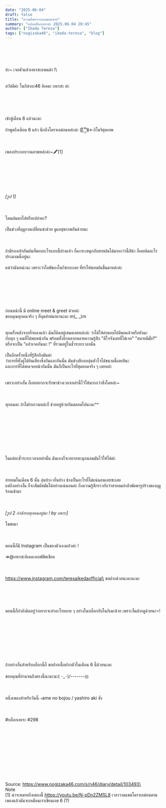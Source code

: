 ```yaml
---
date: "2025-06-04"
draft: false
title: "ความริษยาจากเลมอนพาย"
summary: "แปลบล็อกเทเรสะ 2025.06.04 20:45"
author: ["Ikeda Teresa"]
tags: ["nogizaka46", "ikeda-teresa", "blog"]
---
```


\
\
\
\
อ้ะ~ เจอตัวแล้วเทเรสะแพนด้า !\　
\
\
\
สวัสดีค่ะ โนกิซากะ46 อิเคดะ เทเรสะ ค่ะ\
\
\
\
\
\
เข้าสู่เดือน 6 แล้วนะคะ\
\
ถ้าพูดถึงเดือน 6 แล้ว นึกถึงโดราเอม่อนหล่ะค่ะ ((̵̵́ ̆͒͟˚̩̭ ̆͒)̵̵̀)←อิโมจิสุดเทพ\
\
\
\
เพลงประกอบวาดภาพหล่ะค่ะ~🖋[1]\
\
\
\
\
\
\
\
_[รูป 1]_\
\
\
\
โดนฝนตกใส่หรือเปล่าคะ?\
\
เป็นช่วงที่ฤดูกาลเปลี่ยนซะด้วย ดูแลสุขภาพกันด้วยนะ\
\
\
\
ถ้ามีรองเท้ากันฝนที่ชอบอะไรแบบนี้บ้างแล้ว ก็คงจะะสนุกกับสายฝนได้มากกว่านี้สิน้า ก็เคยคิดอะไรประมาณนี้อยู่นะ\
\
แต่ว่าฉันหน่ะนะ เพราะว่าไลฟ์ของโนกิซากะเลย ที่ทำให้ชอบฝนขึ้นมาหล่ะค่ะ\
\
\
\
\
\
\
\
ก่อนหน้านี้ มี online meet & greet ด้วยค่ะ\
ขอบคุณทุกคนจริง ๆ ที่อุตส่าห์มาหานะคะ m(\_ \_)m\
\
\
ทุกครั้งหลังจากที่จบลงแล้ว ฉันก็คิดอยู่เสมอเลยหล่ะค่ะ ว่าได้ให้คำตอบไปดีพอแล้วหรือยังนะ\
กับทุก ๆ คนที่ได้พบหน้ากัน พร้อมทั้งอีกหลากหลายความรู้สึก "ดีใจจังเลยที่ได้เจอ" "สบายดีมั้ย?" หรือจะเป็น "แล้วเจอกันนะ !" ที่รวมอยู่ในชั่วระยะเวลานั่น\
\
เป็นอีกครั้งหนึ่งที่รู้สึกถึงมันค่ะ\
ว่าการที่ทั้งคู่ได้ยินเสียงซึ่งกันและกันนั้น มันช่างสึกอบอุ่นหัวใจได้ขนาดนี้เลยสินะ\
และการที่ได้พบเจอหน้ากันนั้น มันก็เป็นอะไรที่สุดยอดจริง ๆ เลยหล่ะ\
\
\
เพราะอย่างงั้น ก็เลยอยากจะรักษาช่วงเวลาเหล่านี้ไว้ให้มากกว่าสิ่งใดหล่ะ~\
\
\
\
ทุกคนคะ ถ้าไม่รบกวนหล่ะก็ ช่วยอยู่ด้วยกันตลอดไปนะคะ^^\
\
\
\
\
\
\
\
\
\
ในแต่ละชั่วระยะเวลาเหล่านั้น ฉันเองก็จะอยากทะนุถนอมมันไว้ให้ได้ค่ะ\
\
\
\
สายลมในเดือน 6 นั้น อุ่นบ้าง เย็นบ้าง ช่างเป็นอะไรที่ไม่แน่นอนเลยซะเลย\
แต่ถึงอย่างงั้น ก็จะสัมผัสมันได้อย่างแน่นอนค่ะ ถึงความรู้สึกราวกับว่าสายลมกำลังพัดพารูปร่างของฤดูร้อนเข้ามา\
\
\
\
_[รูป 2 กำลังรอทุกคนอยู่นะ ! by เทเระ]_\
\
โฆษณา\
\
\
\
ตอนนี้ก็มี Instagram เป็นของตัวเองแล้วค่ะ !\
\
⇒@เทเรสะอิเคดะออฟฟิศเชียล\
\
\
\
https://www.instagram.com/teresaikedaofficial\
ขอฝากด้วยนะคะนะคะ\
\
\
\
\
\
ตอนนี้ก็กำลังคิดอยู่ว่าอยากจะทำอะไรหลาย ๆ อย่างในบล็อกกับโนกิเมะด้วย เพราะงั้นฝากดูด้วยนะ~!\
\
\
\
\
\
\
\
\
\
ถ้าอย่างงั้นสำหรับบล็อกนี้ก็ ขอฝากเนื้อฝากตัวในเดือน 6 นี้ด้วยนะคะ\
\
ขอบคุณที่อ่านจนถึงตรงนี้นะนะนะ( ･_･)/-------◎\
\
\
\
หนึ่งเพลงสำหรับวันนี้⇢ame no bojou / yashiro aki ซัง\
\
\
\
#บล็อกเทเระ #298\
\
\
\
\
\
\
\
\
\
\
\
Source: https://www.nogizaka46.com/s/n46/diary/detail/103493\
\
Note\
[1] น่าจะหมายถึงเพลงนี้ https://youtu.be/N-pDn2ZMSL8 เวลาวาดแขนโดราเอม่อนตามเพลงแล้วมันจะเหมือนเราเขียนเลข 6 (?)
